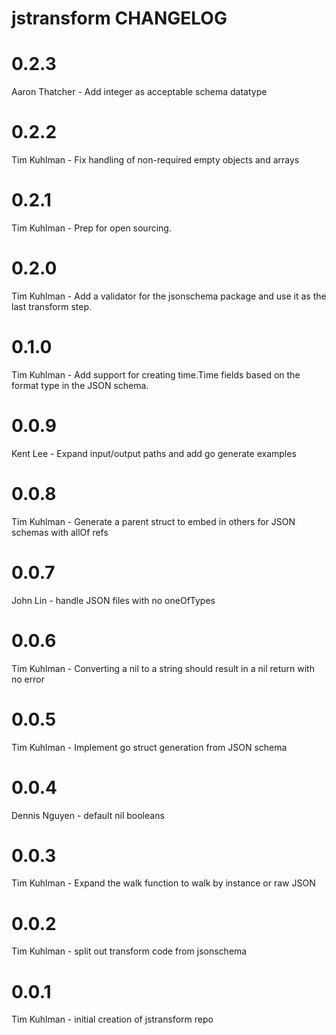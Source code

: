# jstransform CHANGELOG

# 0.2.3
Aaron Thatcher - Add integer as acceptable schema datatype

# 0.2.2
Tim Kuhlman - Fix handling of non-required empty objects and arrays

# 0.2.1
Tim Kuhlman - Prep for open sourcing.

# 0.2.0
Tim Kuhlman - Add a validator for the jsonschema package and use it as the last transform step.

# 0.1.0
Tim Kuhlman - Add support for creating time.Time fields based on the format type in the JSON schema.

# 0.0.9
Kent Lee - Expand input/output paths and add go generate examples

# 0.0.8
Tim Kuhlman - Generate a parent struct to embed in others for JSON schemas with allOf refs

# 0.0.7
John Lin - handle JSON files with no oneOfTypes

# 0.0.6
Tim Kuhlman - Converting a nil to a string should result in a nil return with no error

# 0.0.5
Tim Kuhlman - Implement go struct generation from JSON schema

# 0.0.4
Dennis Nguyen - default nil booleans

# 0.0.3
Tim Kuhlman - Expand the walk function to walk by instance or raw JSON

# 0.0.2
Tim Kuhlman - split out transform code from jsonschema

# 0.0.1
Tim Kuhlman - initial creation of jstransform repo
